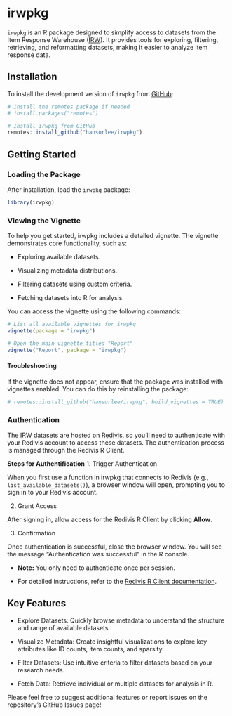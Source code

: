 
# irwpkg

`irwpkg` is an R package designed to simplify access to datasets from
the Item Response Warehouse ([IRW](https://datapages.github.io/irw/)).
It provides tools for exploring, filtering, retrieving, and reformatting
datasets, making it easier to analyze item response data.

## Installation

To install the development version of `irwpkg` from
[GitHub](https://github.com/):

``` r
# Install the remotes package if needed
# install.packages("remotes")

# Install irwpkg from GitHub
remotes::install_github("hansorlee/irwpkg")
```

## Getting Started

### Loading the Package

After installation, load the `irwpkg` package:

``` r
library(irwpkg)
```

### Viewing the Vignette

To help you get started, irwpkg includes a detailed vignette. The
vignette demonstrates core functionality, such as:

- Exploring available datasets.

- Visualizing metadata distributions.

- Filtering datasets using custom criteria.

- Fetching datasets into R for analysis.

You can access the vignette using the following commands:

``` r
# List all available vignettes for irwpkg
vignette(package = "irwpkg")

# Open the main vignette titled "Report"
vignette("Report", package = "irwpkg")
```

#### Troubleshooting

If the vignette does not appear, ensure that the package was installed
with vignettes enabled. You can do this by reinstalling the package:

``` r
# remotes::install_github("hansorlee/irwpkg", build_vignettes = TRUE)
```

### Authentication

The IRW datasets are hosted on [Redivis](https://redivis.com), so you’ll
need to authenticate with your Redivis account to access these datasets.
The authentication process is managed through the Redivis R Client.

**Steps for Authentification** 1. Trigger Authentication

When you first use a function in irwpkg that connects to Redivis (e.g.,
`list_available_datasets()`), a browser window will open, prompting you
to sign in to your Redivis account.

2.  Grant Access

After signing in, allow access for the Redivis R Client by clicking
**Allow**.

3.  Confirmation

Once authentication is successful, close the browser window. You will
see the message “Authentication was successful” in the R console.

- **Note:** You only need to authenticate once per session.

- For detailed instructions, refer to the [Redivis R Client
  documentation](https://apidocs.redivis.com/client-libraries/redivis-r/getting-started).

## Key Features

- Explore Datasets: Quickly browse metadata to understand the structure
  and range of available datasets.

- Visualize Metadata: Create insightful visualizations to explore key
  attributes like ID counts, item counts, and sparsity.

- Filter Datasets: Use intuitive criteria to filter datasets based on
  your research needs.

- Fetch Data: Retrieve individual or multiple datasets for analysis in
  R.

Please feel free to suggest additional features or report issues on the
repository’s GitHub Issues page!
